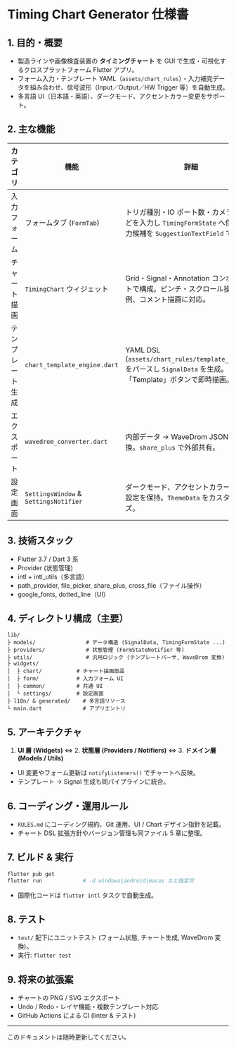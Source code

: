 # Timing Chart Generator 仕様書

## 1. 目的・概要
- 製造ラインや画像検査装置の **タイミングチャート** を GUI で生成・可視化するクロスプラットフォーム Flutter アプリ。
- フォーム入力・テンプレート YAML（`assets/chart_rules`）・入力補完データを組み合わせ、信号波形（Input／Output／HW Trigger 等）を自動生成。
- 多言語 UI（日本語・英語）、ダークモード、アクセントカラー変更をサポート。

## 2. 主な機能
| カテゴリ | 機能 | 詳細 |
| --- | --- | --- |
| 入力フォーム | フォームタブ (`FormTab`) | トリガ種別・IO ポート数・カメラ台数などを入力し `TimingFormState` へ保持。入力候補を `SuggestionTextField` で表示。 |
| チャート描画 | `TimingChart` ウィジェット | Grid・Signal・Annotation コンポーネントで構成。ピンチ・スクロール操作、凡例、コメント描画に対応。 |
| テンプレート生成 | `chart_template_engine.dart` | YAML DSL (`assets/chart_rules/template_v1.yaml`) をパースし `SignalData` を生成。「Template」ボタンで即時描画。 |
| エクスポート | `wavedrom_converter.dart` | 内部データ → WaveDrom JSON へ変換。`share_plus` で外部共有。 |
| 設定画面 | `SettingsWindow` & `SettingsNotifier` | ダークモード、アクセントカラー、言語設定を保持。`ThemeData` をカスタマイズ。 |

## 3. 技術スタック
- Flutter 3.7 / Dart 3 系
- Provider (状態管理)
- intl + intl_utils（多言語）
- path_provider, file_picker, share_plus, cross_file（ファイル操作）
- google_fonts, dotted_line（UI）

## 4. ディレクトリ構成（主要）
```
lib/
├ models/                # データ構造 (SignalData, TimingFormState ...)
├ providers/             # 状態管理 (FormStateNotifier 等)
├ utils/                 # 汎用ロジック (テンプレートパーサ, WaveDrom 変換)
├ widgets/
│  ├ chart/           # チャート描画部品
│  ├ form/            # 入力フォーム UI
│  ├ common/          # 共通 UI
│  └ settings/        # 設定画面
├ l10n/ & generated/    # 多言語リソース
└ main.dart             # アプリエントリ
```

## 5. アーキテクチャ
1. **UI 層 (Widgets)** ⇔ 2. **状態層 (Providers / Notifiers)** ⇔ 3. **ドメイン層 (Models / Utils)**
- UI 変更やフォーム更新は `notifyListeners()` でチャートへ反映。
- テンプレート → Signal 生成も同パイプラインに統合。

## 6. コーディング・運用ルール
- `RULES.md` にコーディング規約、Git 運用、UI / Chart デザイン指針を記載。
- チャート DSL 拡張方針やバージョン管理も同ファイル 5 章に整理。

## 7. ビルド & 実行
```bash
flutter pub get
flutter run             # -d windows|android|macos など指定可
```
- 国際化コードは `flutter intl` タスクで自動生成。

## 8. テスト
- `test/` 配下にユニットテスト (フォーム状態, チャート生成, WaveDrom 変換)。
- 実行: `flutter test`

## 9. 将来の拡張案
- チャートの PNG / SVG エクスポート
- Undo / Redo・レイヤ機能・複数テンプレート対応
- GitHub Actions による CI (linter & テスト)

---
このドキュメントは随時更新してください。 